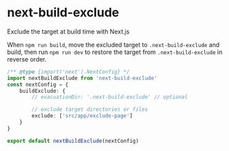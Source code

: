 # next-build-exclude

Exclude the target at build time with Next.js

When `npm run build`, move the excluded target to `.next-build-exclude` and build,
then run `npm run dev` to restore the target from `.next-build-exclude` in reverse order.

```ts
/** @type {import('next').NextConfig} */
import nextBuildExclude from 'next-build-exclude'
const nextConfig = {
    buildExclude: {
        // evacuationDir: '.next-build-exclude' // optional

        // exclude target directories or files
        exclude: ['src/app/exclude-page']
    }
}

export default nextBuildExclude(nextConfig)

```
